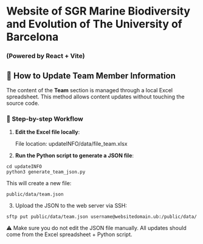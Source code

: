 # Website of SGR Marine Biodiversity and Evolution of The University of Barcelona
### (Powered by React + Vite)




## 🔄 How to Update Team Member Information

The content of the **Team** section is managed through a local Excel spreadsheet. This method allows content updates without touching the source code.

### 📁 Step-by-step Workflow

1. **Edit the Excel file locally**:
   
   File location:
        updateINFO/data/file_team.xlsx


2. **Run the Python script to generate a JSON file**:

```shell
cd updateINFO
python3 generate_team_json.py
```

This will create a new file:
```
public/data/team.json
```

3. Upload the JSON to the web server via SSH:

```shell
sftp put public/data/team.json username@websitedomain.ub:/public/data/
```
⚠️ Make sure you do not edit the JSON file manually. All updates should come from the Excel spreadsheet + Python script.










<!-- # Website of SGR Marine Biodiversity and Evolution of The University of Barcelona -->
<!-- ### (Powered by React + Vite) -->


<!-- ## Explaining team `member` updates -->

<!-- If you want to update the status of one of the team member you have to look at members' database. -->

<!-- - The `member` object has the following attributes: -->
<!-- ```ts -->
<!-- type Tmember = { -->
<!--     id:         number; -->
<!--     senior:     string; -->
<!--     current:    boolean; -->
<!--     name:       string; -->
<!--     category:   string; -->
<!--     department: string; -->
<!--     group:      string; -->
<!--     email:      string; -->
<!--     orcid:      string; -->
<!--     scholar:    string; -->
<!--     website:    string; -->
<!--     socialmedia:string; -->
<!--     imageID:    string; -->
<!--     description:string; -->
<!-- }; -->
<!-- ``` -->
<!-- The `current` attribute must be changed as follows: -->

<!-- ```ts -->
<!-- // For current members: -->
<!-- Current: TRUE -->  
<!-- // For past members: -->
<!-- Current: FALSE -->
<!-- ``` -->
<!-- The `team` section has the following structure: -->
<!-- ```html -->
<!-- <h1>Current Members</h1> -->

<!--     For members with Current attribute: "TRUE" -->

<!-- <h1>Former Members</h1> -->   

<!--    For members with Current attribute: "FALSE" -->


<!-- <h1>PhD Students</h1> -->   
<!--    For members with Current attribute: "TRUE"  + category: "PhD Student" -->

<!-- ``` -->
<!-- The proper modification of `current` attribute will locate the corresponding member in one of the three groups. -->

<!-- ## How to access to the members' database? -->
<!-- Through secure shell connection -->
<!-- ```shell -->
<!-- ssh username@websitedomain.ub --> 
<!-- ``` -->
<!-- Then, edit the `current` attribute in database file via: -->
<!-- ```shell -->
<!-- nano public/team.ts -->            
<!-- ``` -->
<!-- Write the changes and close the file. The update will take place automatically. -->
